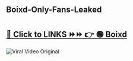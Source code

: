 
 ## Boixd-Only-Fans-Leaked

# <h2><a href="https://clipsfans.com/Boixd&ref=git">🔗 Click to LINKS ⏩⏩ 👉 🟢 Boixd </a></h2>

<a href="https://clipsfans.com/Boixd&ref=git" rel="nofollow" data-target="animated-image.originalLink"><img src="https://i.ibb.co.com/xMMVF88/686577567.gif" alt="Viral Video Original" style="max-width: 100%; display: inline-block;" data-target="animated-image.originalImage"></a>
